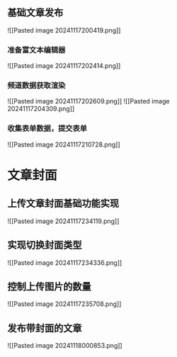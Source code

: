 ## 基础文章发布
![[Pasted image 20241117200419.png]]


### 准备富文本编辑器
![[Pasted image 20241117202414.png]]


### 频道数据获取渲染
![[Pasted image 20241117202609.png]]
![[Pasted image 20241117204309.png]]




### 收集表单数据，提交表单
![[Pasted image 20241117210728.png]]




# 文章封面
## 上传文章封面基础功能实现
![[Pasted image 20241117234119.png]]




## 实现切换封面类型
![[Pasted image 20241117234336.png]]


## 控制上传图片的数量
![[Pasted image 20241117235708.png]]



## 发布带封面的文章
![[Pasted image 20241118000853.png]]